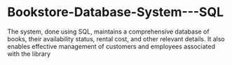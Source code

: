# Bookstore-Database-System---SQL
The system, done using SQL, maintains a comprehensive database of books, their availability status, rental cost, and other relevant details. It also enables effective management of customers and employees associated with the library
